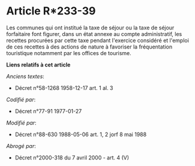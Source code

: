 # Article R*233-39

Les communes qui ont institué la taxe de séjour ou la taxe de séjour forfaitaire font figurer, dans un état annexe au compte
administratif, les recettes procurées par cette taxe pendant l'exercice considéré et l'emploi de ces recettes à des actions
de nature à favoriser la fréquentation touristique notamment par les offices de tourisme.

**Liens relatifs à cet article**

_Anciens textes_:

  - Décret n°58-1268 1958-12-17 art. 1 al. 3

_Codifié par_:

  - Décret n°77-91 1977-01-27

_Modifié par_:

  - Décret n°88-630 1988-05-06 art. 1, 2 jorf 8 mai 1988

_Abrogé par_:

  - Décret n°2000-318 du 7 avril 2000 - art. 4 (V)
